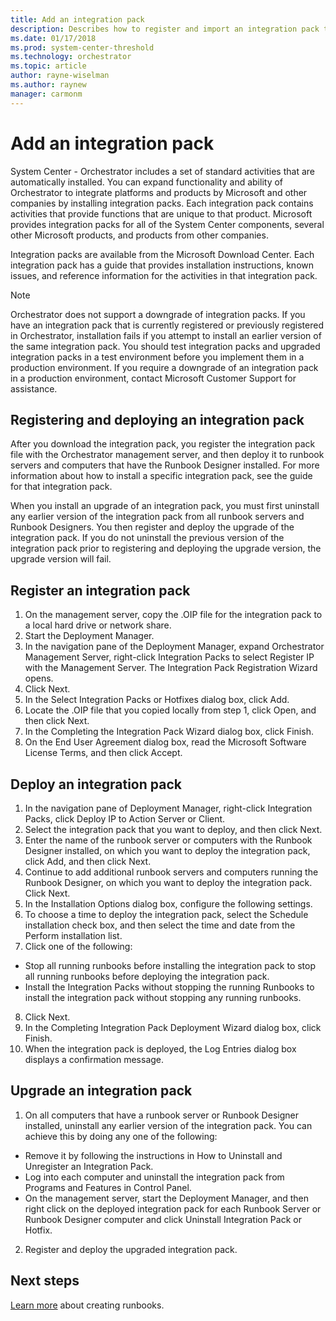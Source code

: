 ```yaml
---
title: Add an integration pack
description: Describes how to register and import an integration pack to be used in an Orchestrator runbook.
ms.date: 01/17/2018
ms.prod: system-center-threshold
ms.technology: orchestrator
ms.topic: article
author: rayne-wiselman
ms.author: raynew
manager: carmonm
---
```


# Add an integration pack

System Center - Orchestrator includes a set of standard activities that are automatically installed. You can expand functionality and ability of Orchestrator to integrate platforms and products by Microsoft and other companies by installing integration packs. Each integration pack contains activities that provide functions that are unique to that product. Microsoft provides integration packs for all of the System Center components, several other Microsoft products, and products from other companies.

Integration packs are available from the Microsoft Download Center. Each integration pack has a guide that provides installation instructions, known issues, and reference information for the activities in that integration pack.

>[!NOTE]
Orchestrator does not support a downgrade of integration packs. If you have an integration pack that is currently registered or previously registered in Orchestrator, installation fails if you attempt to install an earlier version of the same integration pack. You should test integration packs and upgraded integration packs in a test environment before you implement them in a production environment. If you require a downgrade of an integration pack in a production environment, contact Microsoft Customer Support for assistance.


## Registering and deploying an integration pack

After you download the integration pack, you register the integration pack file with the Orchestrator management server, and then deploy it to runbook servers and computers that have the Runbook Designer installed. For more information about how to install a specific integration pack, see the guide for that integration pack.

When you install an upgrade of an integration pack, you must first uninstall any earlier version of the integration pack from all runbook servers and Runbook Designers. You then register and deploy the upgrade of the integration pack. If you do not uninstall the previous version of the integration pack prior to registering and deploying the upgrade version, the upgrade version will fail.

## Register an integration pack

1. On the management server, copy the .OIP file for the integration pack to a local hard drive or network share.
2.	Start the Deployment Manager.
3.	In the navigation pane of the Deployment Manager, expand Orchestrator Management Server, right-click Integration Packs to select Register IP with the Management Server. The Integration Pack Registration Wizard opens.
4.	Click Next.
5.	In the Select Integration Packs or Hotfixes dialog box, click Add.
6.	Locate the .OIP file that you copied locally from step 1, click Open, and then click Next.
7.	In the Completing the Integration Pack Wizard dialog box, click Finish.
8.	On the End User Agreement dialog box, read the Microsoft Software License Terms, and then click Accept.

## Deploy an integration pack
1.	In the navigation pane of Deployment Manager, right-click Integration Packs, click Deploy IP to Action Server or Client.
2.	Select the integration pack that you want to deploy, and then click Next.
3.	Enter the name of the runbook server or computers with the Runbook Designer installed, on which you want to deploy the integration pack, click Add, and then click Next.
4.	Continue to add additional runbook servers and computers running the Runbook Designer, on which you want to deploy the integration pack. Click Next.
5.	In the Installation Options dialog box, configure the following settings.
6.	To choose a time to deploy the integration pack, select the Schedule installation check box, and then select the time and date from the Perform installation list.
7.	Click one of the following:
  * Stop all running runbooks before installing the integration pack to stop all running runbooks before deploying the integration pack.
  * Install the Integration Packs without stopping the running Runbooks to install the integration pack without stopping any running runbooks.
8.	Click Next.
9.	In the Completing Integration Pack Deployment Wizard dialog box, click Finish.
10.	When the integration pack is deployed, the Log Entries dialog box displays a confirmation message.


## Upgrade an integration pack
1.	On all computers that have a runbook server or Runbook Designer installed, uninstall any earlier version of the integration pack. You can achieve this by doing any one of the following:
  * Remove it by following the instructions in How to Uninstall and Unregister an Integration Pack.
  * Log into each computer and uninstall the integration pack from Programs and Features in Control Panel.
  * On the management server, start the Deployment Manager, and then right click on the deployed integration pack for each Runbook Server or Runbook Designer computer and click Uninstall Integration Pack or Hotfix.
2.	Register and deploy the upgraded integration pack.

## Next steps
[Learn more](design-and-build-runbooks.md) about creating runbooks.
